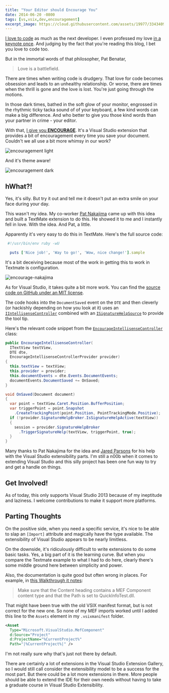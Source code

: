 ```yaml
---
title: "Your Editor should Encourage You"
date: 2014-06-20 -0800
tags: [vs,vsix,dev,encouragement]
excerpt_image: https://cloud.githubusercontent.com/assets/19977/3343409/5c74eb98-f89f-11e3-9a50-2aaa0983dd83.png
---
```


[I love to code](https://haacked.com/archive/2008/12/29/i-love-to-code.aspx/) as much as the next developer. I even professed my love [in a keynote once](https://www.youtube.com/watch?v=HYnEhDOKoxA). And judging by the fact that you're reading this blog, I bet you love to code too.

But in the immortal words of that philosopher, Pat Benatar,

> Love is a battlefield.

There are times when writing code is drudgery. That love for code becomes obsession and leads to an unhealthy relationship. Or worse, there are times when the thrill is gone and the love is lost. You're just going through the motions.

In those dark times, bathed in the soft glow of your monitor, engrossed in the rhythmic ticky tacka sound of of your keyboard, a few kind words can make a big difference. And who better to give you those kind words than your partner in crime - your editor.

With that, [I give you __ENCOURAGE__](http://visualstudiogallery.msdn.microsoft.com/1f3afebb-06c7-4b77-a54f-eb2f0784008d). It's a Visual Studio extension that provides a bit of encouragement every time you save your document. Couldn't we all use a bit more whimsy in our work?

![encouragement light](https://cloud.githubusercontent.com/assets/19977/3343412/5e5b933a-f89f-11e3-8c2b-21277dcd19e1.png)

And it's theme aware!

![encouragement dark](https://cloud.githubusercontent.com/assets/19977/3343409/5c74eb98-f89f-11e3-9a50-2aaa0983dd83.png)

## hWhat?!

Yes, it's silly. But try it out and tell me it doesn't put an extra smile on your face during your day.

This wasn't my idea. My co-worker [Pat Nakajima](http://patnakajima.com) came up with this idea and built a TextMate extension to do this. He showed it to me and I instantly fell in love. With the idea. And Pat, a little.

Apparently it's very easy to do this in TextMate. Here's the full source code:

```ruby
 #!/usr/bin/env ruby -wU

  puts ['Nice job!', 'Way to go!', 'Wow, nice change!'].sample
```

It's a bit deceiving because most of the work in getting this to work in Textmate is configuration.

![encourage-nakajima](https://cloud.githubusercontent.com/assets/19977/3345563/21038c2a-f8ba-11e3-973d-4ad3bd12776b.png)

As for Visual Studio, it takes quite a bit more work. You can find the [source code on GitHub under an MIT license](https://github.com/haacked/encourage).

The code hooks into the `DocumentSaved` event on the `DTE` and then cleverly (or hackishly depending on how you look at it) uses an [`IIntellisenseController`](http://msdn.microsoft.com/en-us/library/microsoft.visualstudio.language.intellisense.iintellisensecontroller.aspx) combined with an [`ISignatureHelpSource`](http://msdn.microsoft.com/en-us/library/microsoft.visualstudio.language.intellisense.isignaturehelpsource.aspx) to provide the tool tip.

Here's the relevant code snippet from the [`EncourageIntellisenseController`](https://github.com/Haacked/Encourage/blob/master/EncouragePackage/EncourageIntellisenseController.cs) class:

```csharp
public EncourageIntellisenseController(
  ITextView textView,
  DTE dte,
  EncourageIntellisenseControllerProvider provider)
{
  this.textView = textView;
  this.provider = provider;
  this.documentEvents = dte.Events.DocumentEvents;
  documentEvents.DocumentSaved += OnSaved;
}

void OnSaved(Document document)
{
  var point = textView.Caret.Position.BufferPosition;
  var triggerPoint = point.Snapshot
    .CreateTrackingPoint(point.Position, PointTrackingMode.Positive);
  if (!provider.SignatureHelpBroker.IsSignatureHelpActive(textView))
  {
    session = provider.SignatureHelpBroker
      .TriggerSignatureHelp(textView, triggerPoint, true);
  }
}
```

Many thanks to Pat Nakajima for the idea and [Jared Parsons](http://blog.paranoidcoding.com/) for his help with the Visual Studio extensibility parts. I'm still a n00b when it comes to extending Visual Studio and this silly project has been one fun way to try and get a handle on things.

## Get Involved!

As of today, this only supports Visual Studio 2013 because of my ineptitude and laziness. I welcome contributions to make it support more platforms.

## Parting Thoughts

On the positive side, when you need a specific service, it's nice to be able to slap an `[Import]` attribute and magically have the type available. The extensibility of Visual Studio appears to be nearly limitless.

On the downside, it's ridiculously difficult to write extensions to do some basic tasks. Yes, a big part of it is the learning curve. But when you compare the Textmate example to what I had to do here, clearly there's some middle ground here between simplicity and power.

Also, the documentation is quite good but often wrong in places. For example, in [this Walkthrough it notes](http://msdn.microsoft.com/en-us/library/ee197646.aspx):

> Make sure that the Content heading contains a MEF Component content type and that the Path is set to QuickInfoTest.dll.

That might have been true with the old VSIX manifest format, but is not correct for the new one. So none of my MEF imports worked until I added this line to the `Assets` element in my `.vsixmanifest` folder.

```xml
<Asset
  Type="Microsoft.VisualStudio.MefComponent"
  d:Source="Project"
  d:ProjectName="%CurrentProject%"
  Path="|%CurrentProject%|" />
```

I'm not really sure why that's just not there by default.

There are certainly a lot of extensions in the Visual Studio Extension Gallery, so I would still call consider the extensibility model to be a success for the most part. But there could be a lot more extensions in there. More people should be able to extend the IDE for their own needs without having to take a graduate course in Visual Studio Extensibility.
